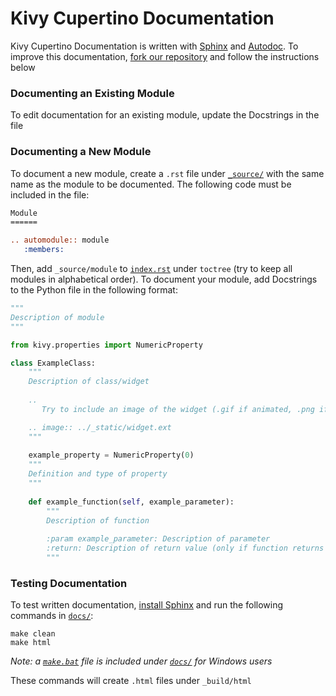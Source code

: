 # Kivy Cupertino Documentation

Kivy Cupertino Documentation is written with [Sphinx](https://www.sphinx-doc.org/en/master/) and
[Autodoc](https://www.sphinx-doc.org/en/master/usage/extensions/autodoc.html). To improve this documentation,
[fork our repository](https://github.com/cmdvmd/kivy-cupertino/fork) and follow the instructions below

### Documenting an Existing Module

To edit documentation for an existing module, update the Docstrings in the file

### Documenting a New Module

To document a new module, create a `.rst` file under [`_source/`](_source) with the same name as
the module to be documented. The following code must be included in the file:

```rst
Module
======

.. automodule:: module
   :members:
```

Then, add `_source/module` to [`index.rst`](index.rst) under `toctree` (try to keep all modules in alphabetical order).
To document your module, add Docstrings to the Python file in the following format:

```python
"""
Description of module
"""

from kivy.properties import NumericProperty

class ExampleClass:
    """
    Description of class/widget
    
    ..
       Try to include an image of the widget (.gif if animated, .png if still)

    .. image:: ../_static/widget.ext
    """
    
    example_property = NumericProperty(0)
    """
    Definition and type of property
    """
    
    def example_function(self, example_parameter):
        """
        Description of function
        
        :param example_parameter: Description of parameter
        :return: Description of return value (only if function returns a value)
        """
```

### Testing Documentation

To test written documentation, [install Sphinx](https://www.sphinx-doc.org/en/master/usage/installation.html)
and run the following commands in [`docs/`](.):

```shell
make clean
make html
```
_Note: a [`make.bat`](make.bat) file is included under [`docs/`](.) for Windows users_

These commands will create `.html` files under `_build/html`
